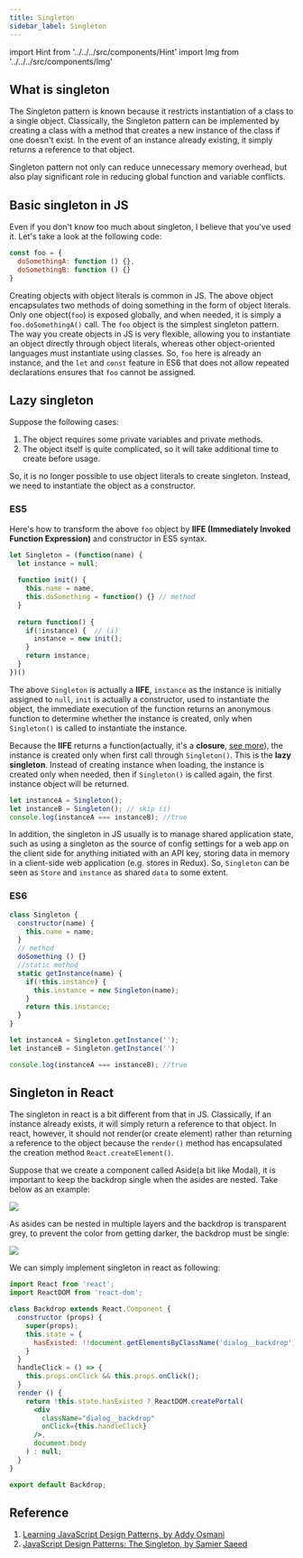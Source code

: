 ```yaml
---
title: Singleton
sidebar_label: Singleton
---
```


import Hint from '../../../src/components/Hint'
import Img from '../../../src/components/Img'

## What is singleton

The Singleton pattern is known because it restricts instantiation of a class to a single object. Classically, the Singleton pattern can be implemented by creating a class with a method that creates a new instance of the class if one doesn't exist. In the event of an instance already existing, it simply returns a reference to that object.

Singleton pattern not only can reduce unnecessary memory overhead, but also play significant role in reducing global function and variable conflicts.

## Basic singleton in JS

Even if you don't know too much about singleton, I believe that you've used it. Let's take a look at the following code:

```js
const foo = {
  doSomethingA: function () {},
  doSomethingB: function () {}
}
```

Creating objects with object literals is common in JS. The above object encapsulates two methods of doing something in the form of object literals. Only one object(`foo`) is exposed globally, and when needed, it is simply a `foo.doSomethingA()` call. The `foo` object is the simplest singleton pattern. The way you create objects in JS is very flexible, allowing you to instantiate an object directly through object literals, whereas other object-oriented languages must instantiate using classes. So, `foo` here is already an instance, and the `let` and `const` feature in ES6 that does not allow repeated declarations ensures that `foo` cannot be assigned.

## Lazy singleton

Suppose the following cases:

1. The object requires some private variables and private methods.
2. The object itself is quite complicated, so it will take additional time to create before usage.

So, it is no longer possible to use object literals to create singleton. Instead, we need to instantiate the object as a constructor.

### ES5

Here's how to transform the above `foo` object by **IIFE (Immediately Invoked Function Expression)** and constructor in ES5 syntax.

```js
let Singleton = (function(name) {
  let instance = null;
  
  function init() {
    this.name = name,
    this.doSomething = function() {} // method
  }
  
  return function() {
    if(!instance) {  // (i)
      instance = new init();
    }
    return instance;
  }
})()
```

The above `Singleton` is actually a **IIFE**, `instance` as the instance is initially assigned to `null`, `init` is actually a constructor, used to instantiate the object, the immediate execution of the function returns an anonymous function to determine whether the instance is created, only when `Singleton()` is called to instantiate the instance.

Because the **IIFE** returns a function(actually, it's a **closure**, [see more](/docs/javascript/3.closure/closure-external)), the instance is created only when first call through `Singleton()`. This is the **lazy singleton**. Instead of creating instance when loading, the instance is created only when needed, then if `Singleton()` is called again, the first instance object will be returned.

```js
let instanceA = Singleton();
let instanceB = Singleton(); // skip (i)
console.log(instanceA === instanceB); //true
```

In addition, the singleton in JS usually is to manage shared application state, such as using a singleton as the source of config settings for a web app on the client side for anything initiated with an API key, storing data in memory in a client-side web application (e.g. stores in Redux). So, `Singleton` can be seen as `Store` and `instance` as shared `data` to some extent.

### ES6

```js
class Singleton {
  constructor(name) {
    this.name = name;
  }
  // method
  doSomething () {}
  //static method
  static getInstance(name) {
    if(!this.instance) {
      this.instance = new Singleton(name);
    }
    return this.instance;
  }
}
```

```js
let instanceA = Singleton.getInstance('');
let instanceB = Singleton.getInstance('')

console.log(instanceA === instanceB); //true
```

## Singleton in React

The singleton in react is a bit different from that in JS. Classically, if an instance already exists, it will simply return a reference to that object. In react, however, it should not render(or create element) rather than returning a reference to the object because the `render()` method has encapsulated the creation method `React.createElement()`.

Suppose that we create a component called Aside(a bit like Modal), it is important to keep the backdrop single when the asides are nested. Take below as an example:

<Img src='https://cosmos-x.oss-cn-hangzhou.aliyuncs.com/singleton-aside.gif'/>

As asides can be nested in multiple layers and the backdrop is transparent grey, to prevent the color from getting darker, the backdrop must be single:

<Img src='https://cosmos-x.oss-cn-hangzhou.aliyuncs.com/dS3v4u.png'/>

We can simply implement singleton in react as following:

```jsx
import React from 'react';
import ReactDOM from 'react-dom';

class Backdrop extends React.Component {
  constructor (props) {
    super(props);
    this.state = {
      hasExisted: !!document.getElementsByClassName('dialog__backdrop')[0]
    }
  }
  handleClick = () => {
    this.props.onClick && this.props.onClick();
  }
  render () {
    return !this.state.hasExisted ? ReactDOM.createPortal(
      <div
        className="dialog__backdrop"
        onClick={this.handleClick}
      />,
      document.body
    ) : null;
  }
}

export default Backdrop;
```

## Reference

1. [Learning JavaScript Design Patterns, by Addy Osmani](https://addyosmani.com/resources/essentialjsdesignpatterns/book/#singletonpatternjavascript)
2. [JavaScript Design Patterns: The Singleton, by Samier Saeed](https://www.sitepoint.com/javascript-design-patterns-singleton/)
